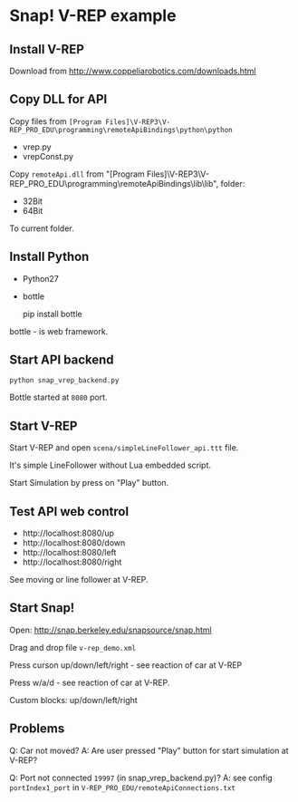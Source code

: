 Snap! V-REP example
===================

Install V-REP
-------------

Download from http://www.coppeliarobotics.com/downloads.html


Copy DLL for API
----------------

Copy files from `[Program Files]\V-REP3\V-REP_PRO_EDU\programming\remoteApiBindings\python\python`


* vrep.py
* vrepConst.py

Copy `remoteApi.dll` from "[Program Files]\V-REP3\V-REP_PRO_EDU\programming\remoteApiBindings\lib\lib\", folder:

* 32Bit
* 64Bit

To current folder.


Install Python
--------------

* Python27
* bottle

    pip install bottle

bottle - is web framework.


Start API backend
-----------------

    python snap_vrep_backend.py 

Bottle started at `8080` port.

Start V-REP
-----------

Start V-REP and open `scena/simpleLineFollower_api.ttt` file.

It's simple LineFollower without Lua embedded script.

Start Simulation by press on "Play" button.

Test API web control
--------------------

* http://localhost:8080/up
* http://localhost:8080/down
* http://localhost:8080/left
* http://localhost:8080/right


See moving or line follower at V-REP.


Start Snap!
-----------

Open: http://snap.berkeley.edu/snapsource/snap.html

Drag and drop file `v-rep_demo.xml`

Press curson up/down/left/right - see reaction of car at V-REP

Press w/a/d - see reaction of car at V-REP.

Custom blocks: up/down/left/right



Problems
--------

Q: Car not moved? 
A: Are user pressed "Play" button for start simulation at V-REP?

Q: Port not connected `19997` (in snap_vrep_backend.py)?
A: see config `portIndex1_port` in `V-REP_PRO_EDU/remoteApiConnections.txt`